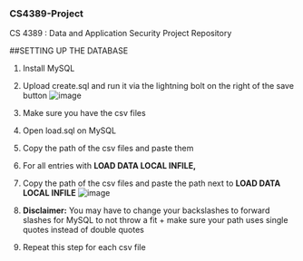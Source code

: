 ### CS4389-Project
CS 4389 : Data and Application Security Project Repository

##SETTING UP THE DATABASE 
1. Install MySQL
2. Upload create.sql and run it via the lightning bolt on the right of the save button
 ![image](https://github.com/user-attachments/assets/2959d91f-603f-4b0d-b093-42dfbf633144)

4. Make sure you have the csv files
5. Open load.sql on MySQL
6. Copy the path of the csv files and paste them
7. For all entries with **LOAD DATA LOCAL INFILE,** 
8. Copy the path of the csv files and paste the path next to **LOAD DATA LOCAL INFILE**
![image](https://github.com/user-attachments/assets/60512cdf-220d-440a-b3c3-0cca3787dea4)

9. **Disclaimer:** You may have to change your backslashes to forward slashes for MySQL to not throw a fit + make sure your path uses single quotes instead of double quotes
10. Repeat this step for each csv file
